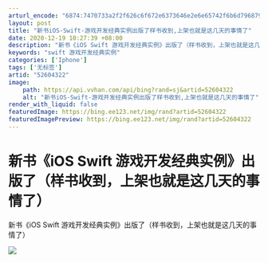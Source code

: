 ```yaml
---
arturl_encode: "6874:7470733a2f2f626c6f672e6373646e2e6e65742f6b6d796879:2f61727469636c652f64657461696c732f3532363034333232"
layout: post
title: "新书iOS-Swift-游戏开发经典实例出版了样书收到,上架也就是这几天的事情了"
date: 2020-12-19 10:27:39 +08:00
description: "新书《iOS Swift 游戏开发经典实例》出版了（样书收到，上架也就是这几天的事情了）_swift"
keywords: "swift 游戏开发经典实例"
categories: ['Iphone']
tags: ['无标签']
artid: "52604322"
image:
    path: https://api.vvhan.com/api/bing?rand=sj&artid=52604322
    alt: "新书iOS-Swift-游戏开发经典实例出版了样书收到,上架也就是这几天的事情了"
render_with_liquid: false
featuredImage: https://bing.ee123.net/img/rand?artid=52604322
featuredImagePreview: https://bing.ee123.net/img/rand?artid=52604322
---
```


# 新书《iOS Swift 游戏开发经典实例》出版了（样书收到，上架也就是这几天的事情了）

新书《iOS Swift 游戏开发经典实例》出版了（样书收到，上架也就是这几天的事情了）

![](http://t1.qpic.cn/mblogpic/34cb77faefb60de68fb8/460)